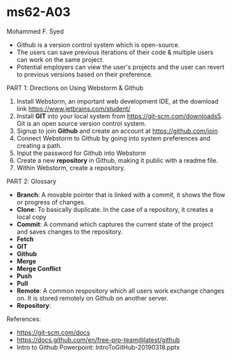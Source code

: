 # ms62-A03
Mohammed F. Syed
- Github is a version control system which is open-source.
- The users can save previous iterations of their code & multiple users can work on the same project.
- Potential employers can view the user's projects and the user can revert to previous versions based on their preference.

PART 1: Directions on Using Webstorm & Github
1) Install Webstorm, an important web development IDE, at the download link https://www.jetbrains.com/student/
2) Install __GIT__ into your local system from https://git-scm.com/downloads5. Git is an open source version control system. 
3) Signup to join __Github__ and create an account at https://github.com/join
4) Connect Webstorm to Github by going into system preferences and creating a path.
5) Input the password for Github into Webstorm
6) Create a new __repository__ in Github, making it public with a readme file.
7) Within Webstorm, create a repository.

PART 2: Glossary 
- __Branch__: A movable pointer that is linked with a commit, it shows the flow or progress of changes.
- __Clone__: To basically duplicate. In the case of a repository, it creates a local copy 
- __Commit__: A command which captures the current state of the project and saves changes to the repository.
- __Fetch__
- __GIT__
- __Github__
- __Merge__
- __Merge Conflict__
- __Push__
- __Pull__
- __Remote__: A common respository which all users work exchange changes on. It is stored remotely on Github on another server.
- __Repository__: 

References:
- https://git-scm.com/docs
- https://docs.github.com/en/free-pro-team@latest/github
- Intro to Github Powerpoint: IntroToGitHub-20190318.pptx
